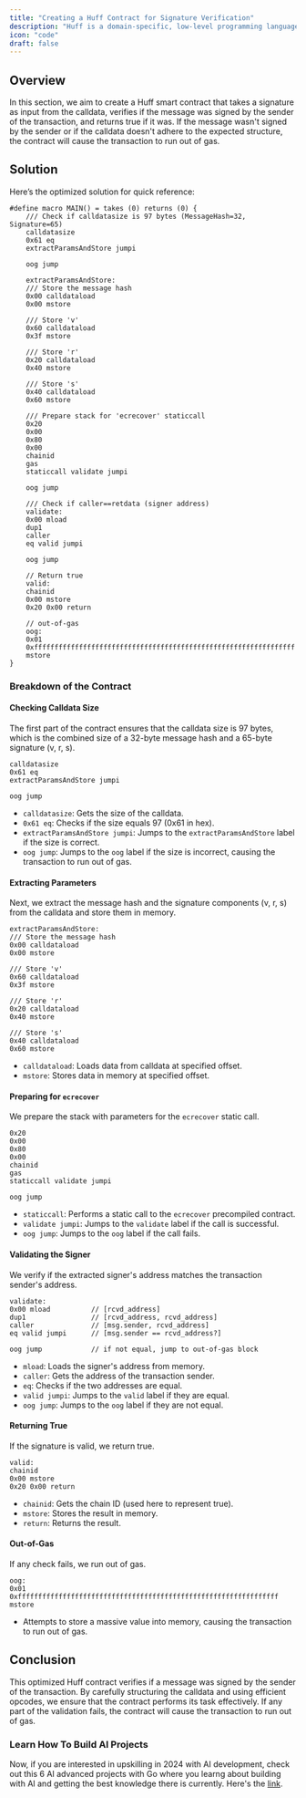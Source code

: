 ```yaml
---
title: "Creating a Huff Contract for Signature Verification"
description: "Huff is a domain-specific, low-level programming language designed explicitly for writing smart contracts on the Ethereum blockchain."
icon: "code"
draft: false
---
```


## Overview

In this section, we aim to create a Huff smart contract that takes a signature as input from the calldata, verifies if the message was signed by the sender of the transaction, and returns true if it was. If the message wasn't signed by the sender or if the calldata doesn't adhere to the expected structure, the contract will cause the transaction to run out of gas.

## Solution

Here’s the optimized solution for quick reference:

```huff
#define macro MAIN() = takes (0) returns (0) {
    /// Check if calldatasize is 97 bytes (MessageHash=32, Signature=65)
    calldatasize 
    0x61 eq 
    extractParamsAndStore jumpi

    oog jump
        
    extractParamsAndStore:
    /// Store the message hash
    0x00 calldataload
    0x00 mstore

    /// Store 'v'
    0x60 calldataload
    0x3f mstore

    /// Store 'r'
    0x20 calldataload
    0x40 mstore 
    
    /// Store 's'
    0x40 calldataload
    0x60 mstore 
    
    /// Prepare stack for 'ecrecover' staticcall 
    0x20 
    0x00 
    0x80 
    0x00 
    chainid 
    gas
    staticcall validate jumpi

    oog jump

    /// Check if caller==retdata (signer address)
    validate:
    0x00 mload 
    dup1
    caller 
    eq valid jumpi

    oog jump

    // Return true
    valid: 
    chainid 
    0x00 mstore
    0x20 0x00 return

    // out-of-gas
    oog:
    0x01 
    0xffffffffffffffffffffffffffffffffffffffffffffffffffffffffffffffff 
    mstore
}
```

### Breakdown of the Contract

#### Checking Calldata Size

The first part of the contract ensures that the calldata size is 97 bytes, which is the combined size of a 32-byte message hash and a 65-byte signature (v, r, s).

```huff
calldatasize 
0x61 eq 
extractParamsAndStore jumpi

oog jump
```

- `calldatasize`: Gets the size of the calldata.
- `0x61 eq`: Checks if the size equals 97 (0x61 in hex).
- `extractParamsAndStore jumpi`: Jumps to the `extractParamsAndStore` label if the size is correct.
- `oog jump`: Jumps to the `oog` label if the size is incorrect, causing the transaction to run out of gas.

#### Extracting Parameters

Next, we extract the message hash and the signature components (v, r, s) from the calldata and store them in memory.

```huff
extractParamsAndStore:
/// Store the message hash
0x00 calldataload
0x00 mstore

/// Store 'v'
0x60 calldataload
0x3f mstore

/// Store 'r'
0x20 calldataload
0x40 mstore 

/// Store 's'
0x40 calldataload
0x60 mstore 
```

- `calldataload`: Loads data from calldata at specified offset.
- `mstore`: Stores data in memory at specified offset.

#### Preparing for `ecrecover`

We prepare the stack with parameters for the `ecrecover` static call.

```huff
0x20 
0x00 
0x80 
0x00 
chainid 
gas
staticcall validate jumpi

oog jump
```

- `staticcall`: Performs a static call to the `ecrecover` precompiled contract.
- `validate jumpi`: Jumps to the `validate` label if the call is successful.
- `oog jump`: Jumps to the `oog` label if the call fails.

#### Validating the Signer

We verify if the extracted signer's address matches the transaction sender's address.

```huff
validate:
0x00 mload          // [rcvd_address]
dup1                // [rcvd_address, rcvd_address]
caller              // [msg.sender, rcvd_address]
eq valid jumpi      // [msg.sender == rcvd_address?]

oog jump            // if not equal, jump to out-of-gas block
```

- `mload`: Loads the signer's address from memory.
- `caller`: Gets the address of the transaction sender.
- `eq`: Checks if the two addresses are equal.
- `valid jumpi`: Jumps to the `valid` label if they are equal.
- `oog jump`: Jumps to the `oog` label if they are not equal.

#### Returning True

If the signature is valid, we return true.

```huff
valid: 
chainid 
0x00 mstore
0x20 0x00 return
```

- `chainid`: Gets the chain ID (used here to represent true).
- `mstore`: Stores the result in memory.
- `return`: Returns the result.

#### Out-of-Gas

If any check fails, we run out of gas.

```huff
oog:
0x01 
0xffffffffffffffffffffffffffffffffffffffffffffffffffffffffffffffff 
mstore
```

- Attempts to store a massive value into memory, causing the transaction to run out of gas.

## Conclusion

This optimized Huff contract verifies if a message was signed by the sender of the transaction. By carefully structuring the calldata and using efficient opcodes, we ensure that the contract performs its task effectively. If any part of the validation fails, the contract will cause the transaction to run out of gas.

### Learn How To Build AI Projects

Now, if you are interested in upskilling in 2024 with AI development, check out this 6 AI advanced projects with Go where you learng about building with AI and getting the best knowledge there is currently. Here's the [link](https://akhilsharmatech.gumroad.com/l/zgxqq).
